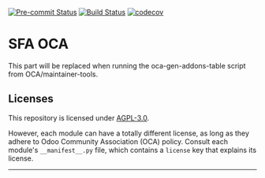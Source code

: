 
<!-- /!\ Non OCA Context : Set here the badge of your runbot / runboat instance. -->
[![Pre-commit Status](https://github.com/qrtl/sfa-oca/actions/workflows/pre-commit.yml/badge.svg?branch=16.0)](https://github.com/qrtl/sfa-oca/actions/workflows/pre-commit.yml?query=branch%3A16.0)
[![Build Status](https://github.com/qrtl/sfa-oca/actions/workflows/test.yml/badge.svg?branch=16.0)](https://github.com/qrtl/sfa-oca/actions/workflows/test.yml?query=branch%3A16.0)
[![codecov](https://codecov.io/gh/qrtl/sfa-oca/branch/16.0/graph/badge.svg)](https://codecov.io/gh/qrtl/sfa-oca)
<!-- /!\ Non OCA Context : Set here the badge of your translation instance. -->

<!-- /!\ do not modify above this line -->

# SFA OCA



<!-- /!\ do not modify below this line -->

<!-- prettier-ignore-start -->

[//]: # (addons)

This part will be replaced when running the oca-gen-addons-table script from OCA/maintainer-tools.

[//]: # (end addons)

<!-- prettier-ignore-end -->

## Licenses

This repository is licensed under [AGPL-3.0](LICENSE).

However, each module can have a totally different license, as long as they adhere to Odoo Community Association (OCA)
policy. Consult each module's `__manifest__.py` file, which contains a `license` key
that explains its license.

----
<!-- /!\ Non OCA Context : Set here the full description of your organization. -->

